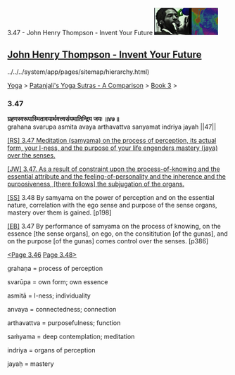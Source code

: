 3.47 - John Henry Thompson - Invent Your Future [![John Henry Thompson - Invent Your Future](../../../_/rsrc/1329567069254/config/customLogo.gif-revision=6.png)](../../../index.html)

[John Henry Thompson - Invent Your Future](../../../index.html)
---------------------------------------------------------------

../../../system/app/pages/sitemap/hierarchy.html)
    

[Yoga](../../../yoga.html)‎ > ‎[Patanjali's Yoga Sutras - A Comparison](../../patanjani.html)‎ > ‎[Book 3](../book-3.html)‎ > ‎

### 3.47

**ग्रहणस्वरूपास्मितावयार्थवत्त्वसंयमातिन्द्रिय जयः ॥४७॥**  
grahana svarupa asmita avaya arthavattva sanyamat indriya jayah ||47||  
  
[\[RS\] 3.47 Meditation (samyama) on the process of perception, its actual form, your I-ness, and the purpose of your life engenders mastery (jaya) over the senses.](http://www.ashtangayoga.info/source-texts/yoga-sutra-patanjali/chapter-3/item/grahana-svarupa-asmita-avaya-arthavattva-sanyamat/)  
  
[\[JW\] 3.47. As a result of constraint upon the process-of-knowing and the essential attribute and the feeling-of-personality and the inherence and the purposiveness, \[there follows\] the subjugation of the organs.](http://books.google.com/books?id=YzFImjtOxUwC&pg=PA280&ci=152%2C810%2C749%2C124&source=bookclip)  
  
[\[SS\]](http://www.amazon.com/Yoga-Sutras-Patanjali-Commentary-Satchidananda/dp/0932040381) 3.48 By samyama on the power of perception and on the essential nature, correlation with the ego sense and purpose of the sense organs, mastery over them is gained. \[p198\]  
  
[\[EB\]](http://www.amazon.com/Yoga-Sutras-Patanjali-Translation-Commentary/dp/0865477361/ref=sr_1_1?ie=UTF8&s=books&qid=1250508322&sr=1-1) 3.47 By performance of samyama on the process of knowing, on the essence \[the sense organs\], on ego, on the consititution \[of the gunas\], and on the purpose \[of the gunas\] comes control over the senses. \[p386\]  
  
  
[<Page 3.46](346.html)  [Page 3.48>](348.html)  
  

grahaṇa = process of perception  
  
svarūpa = own form; own essence  
  
asmitā = I-ness; individuality  
  
anvaya = connectedness; connection  
  
arthavattva = purposefulness; function  
  
saṁyama = deep contemplation; meditation  
  
indriya = organs of perception  
  
jayaḥ = mastery


